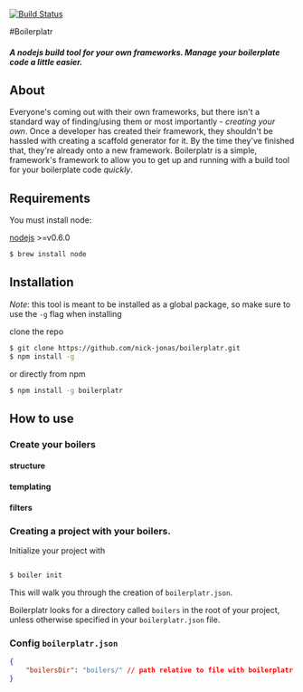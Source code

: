 [![Build Status](https://travis-ci.org/nick-jonas/boilerplatr.png?branch=master)](https://travis-ci.org/nick-jonas/boilerplatr)

#Boilerplatr

##### A nodejs build tool for your own frameworks.  Manage your boilerplate code a little easier.

## About

Everyone's coming out with their own frameworks, but there isn't a standard way of finding/using them or most importantly - *creating your own*.  Once a developer has created their framework, they shouldn't be hassled with creating a scaffold generator for it.  By the time they've finished that, they're already onto a new framework.  Boilerplatr is a simple, framework's framework to allow you to get up and running with a build tool for your boilerplate code *quickly*.

## Requirements

You must install node:

[nodejs](http://nodejs.org/) >=v0.6.0

```bash
$ brew install node
```


## Installation

*Note*: this tool is meant to be installed as a global package, so make sure to use the `-g` flag when installing

clone the repo

```bash
$ git clone https://github.com/nick-jonas/boilerplatr.git
$ npm install -g
```

or directly from npm


```bash
$ npm install -g boilerplatr
```

## How to use

### Create your boilers

#### structure

#### templating

#### filters



### Creating a project with your boilers.

Initialize your project with

```bash

$ boiler init
```

This will walk you through the creation of `boilerplatr.json`.

Boilerplatr looks for a directory called `boilers` in the root of your project, unless otherwise specified in your `boilerplatr.json` file.


### Config `boilerplatr.json`

```json
{
    "boilersDir": "boilers/" // path relative to file with boilerplatr template files
}
```
